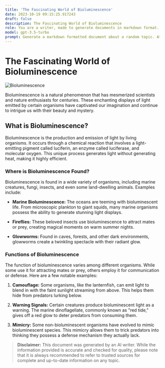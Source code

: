 ```yaml
---
title: 'The Fascinating World of Bioluminescence'
date: 2023-10-19 09:15:25.917243
draft: false
description: The Fascinating World of Bioluminescence
role: You are a writer, made to generate documents in markdown format. It is very important that all of the documents you generate are in valid markdown format.
model: gpt-3.5-turbo
prompt: Generate a markdown formatted document about a random topic. At the bottom, include a disclaimer explaining that the document was generated by you. The first line of the document should be the title. Make sure that the entire document is in proper markdown format, using a mix of various tags to make the document visually appealing.
---
```


# The Fascinating World of Bioluminescence

![Bioluminescence](https://images.unsplash.com/photo-1527529488990-7baddad24eac)

Bioluminescence is a natural phenomenon that has mesmerized scientists and nature enthusiasts for centuries. These enchanting displays of light emitted by certain organisms have captivated our imagination and continue to intrigue us with their beauty and mystery.

## What is Bioluminescence?

Bioluminescence is the production and emission of light by living organisms. It occurs through a chemical reaction that involves a light-emitting pigment called luciferin, an enzyme called luciferase, and molecular oxygen. This unique process generates light without generating heat, making it highly efficient.

### Where is Bioluminescence Found?

Bioluminescence is found in a wide variety of organisms, including marine creatures, fungi, insects, and even some land-dwelling animals. Examples include:

- **Marine Bioluminescence:** The oceans are teeming with bioluminescent life. From microscopic plankton to giant squids, many marine organisms possess the ability to generate stunning light displays.

- **Fireflies:** These beloved insects use bioluminescence to attract mates or prey, creating magical moments on warm summer nights.

- **Glowworms:** Found in caves, forests, and other dark environments, glowworms create a twinkling spectacle with their radiant glow.

### Functions of Bioluminescence

The function of bioluminescence varies among different organisms. While some use it for attracting mates or prey, others employ it for communication or defense. Here are a few notable examples:

1. **Camouflage:** Some organisms, like the lanternfish, can emit light to blend in with the faint sunlight streaming from above. This helps them hide from predators lurking below.

2. **Warning Signals:** Certain creatures produce bioluminescent light as a warning. The marine dinoflagellate, commonly known as "red tide," gives off a red glow to deter predators from consuming them.

3. **Mimicry:** Some non-bioluminescent organisms have evolved to mimic bioluminescent species. This mimicry allows them to trick predators into thinking they possess a defense mechanism they actually lack.

> **Disclaimer:** This document was generated by an AI writer. While the information provided is accurate and checked for quality, please note that it is always recommended to refer to trusted sources for complete and up-to-date information on any topic.